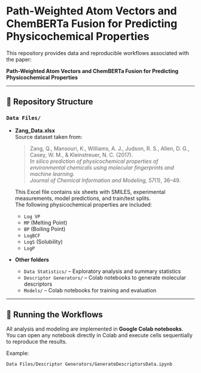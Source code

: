 # Path-Weighted Atom Vectors and ChemBERTa Fusion for Predicting Physicochemical Properties

This repository provides data and reproducible workflows associated with the paper:  

**Path-Weighted Atom Vectors and ChemBERTa Fusion for Predicting Physicochemical Properties**

---

## 📂 Repository Structure

### `Data Files/`
- **Zang_Data.xlsx**  
  Source dataset taken from:  
  > Zang, Q., Mansouri, K., Williams, A. J., Judson, R. S., Allen, D. G., Casey, W. M., & Kleinstreuer, N. C. (2017).  
  > *In silico prediction of physicochemical properties of environmental chemicals using molecular fingerprints and machine learning.*  
  > *Journal of Chemical Information and Modeling, 57*(1), 36–49.  

  This Excel file contains six sheets with SMILES, experimental measurements, model predictions, and train/test splits.  
  The following physicochemical properties are included:
  - `Log VP`  
  - `MP` (Melting Point)  
  - `BP` (Boiling Point)  
  - `LogBCF`  
  - `LogS` (Solubility)  
  - `LogP`  

- **Other folders**  
  - `Data Statistics/` – Exploratory analysis and summary statistics  
  - `Descriptor Generators/` – Colab notebooks to generate molecular descriptors  
  - `Models/` – Colab notebooks for training and evaluation  

---

## 🚀 Running the Workflows

All analysis and modeling are implemented in **Google Colab notebooks**.  
You can open any notebook directly in Colab and execute cells sequentially to reproduce the results.

Example:  
```text
Data Files/Descriptor Generators/GenerateDescriptorsData.ipynb
